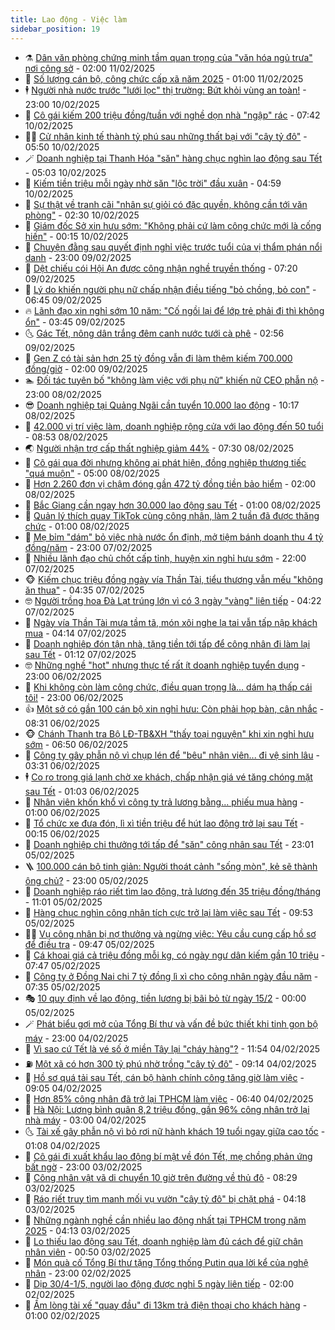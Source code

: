 ```yaml
---
title: Lao động - Việc làm
sidebar_position: 19
---
```


<!-- dantri-lao-dong-viec-lam:START -->
- ⚗️ [Dân văn phòng chứng minh tầm quan trọng của &quot;văn hóa ngủ trưa&quot; nơi công sở](https://dantri.com.vn/lao-dong-viec-lam/dan-van-phong-chung-minh-tam-quan-trong-cua-van-hoa-ngu-trua-noi-cong-so-20250210191458131.htm) - 02:00 11/02/2025
- 🙉 [Số lượng cán bộ, công chức cấp xã năm 2025](https://dantri.com.vn/lao-dong-viec-lam/so-luong-can-bo-cong-chuc-cap-xa-nam-2025-20250210094828881.htm) - 01:00 11/02/2025
- 🕴 [Người nhà nước trước &quot;lưới lọc&quot; thị trường: Bứt khỏi vùng an toàn!](https://dantri.com.vn/lao-dong-viec-lam/nguoi-nha-nuoc-truoc-luoi-loc-thi-truong-but-khoi-vung-an-toan-20250210203444127.htm) - 23:00 10/02/2025
- 🧐 [Cô gái kiếm 200 triệu đồng/tuần với nghề dọn nhà &quot;ngập&quot; rác](https://dantri.com.vn/lao-dong-viec-lam/co-gai-kiem-200-trieu-dongtuan-voi-nghe-don-nha-ngap-rac-20250208171625523.htm) - 07:42 10/02/2025
- 🧑‍💻 [Cử nhân kinh tế thành tỷ phú sau những thất bại với &quot;cây tỷ đô&quot;](https://dantri.com.vn/lao-dong-viec-lam/cu-nhan-kinh-te-thanh-ty-phu-sau-nhung-that-bai-voi-cay-ty-do-20250209084200277.htm) - 05:50 10/02/2025
- 🪄 [Doanh nghiệp tại Thanh Hóa &quot;săn&quot; hàng chục nghìn lao động sau Tết](https://dantri.com.vn/lao-dong-viec-lam/doanh-nghiep-tai-thanh-hoa-san-hang-chuc-nghin-lao-dong-sau-tet-20250210115356571.htm) - 05:03 10/02/2025
- 🦣 [Kiếm tiền triệu mỗi ngày nhờ săn &quot;lộc trời&quot; đầu xuân](https://dantri.com.vn/lao-dong-viec-lam/kiem-tien-trieu-moi-ngay-nho-san-loc-troi-dau-xuan-20250206144040583.htm) - 04:59 10/02/2025
- 🎡 [Sự thật về tranh cãi &quot;nhân sự giỏi có đặc quyền, không cần tới văn phòng&quot;](https://dantri.com.vn/lao-dong-viec-lam/su-that-ve-tranh-cai-nhan-su-gioi-co-dac-quyen-khong-can-toi-van-phong-20250209012407525.htm) - 02:30 10/02/2025
- 🦍 [Giám đốc Sở xin hưu sớm: &quot;Không phải cứ làm công chức mới là cống hiến&quot;](https://dantri.com.vn/lao-dong-viec-lam/giam-doc-so-xin-huu-som-khong-phai-cu-lam-cong-chuc-moi-la-cong-hien-20250209132140436.htm) - 00:15 10/02/2025
- 🫶 [Chuyện đằng sau quyết định nghỉ việc trước tuổi của vị thẩm phán nổi danh](https://dantri.com.vn/lao-dong-viec-lam/chuyen-dang-sau-quyet-dinh-nghi-viec-truoc-tuoi-cua-vi-tham-phan-noi-danh-20250206093743259.htm) - 23:00 09/02/2025
- 🥸 [Dệt chiếu cói Hội An được công nhận nghề truyền thống](https://dantri.com.vn/lao-dong-viec-lam/det-chieu-coi-hoi-an-duoc-cong-nhan-nghe-truyen-thong-20250208222545462.htm) - 07:20 09/02/2025
- 🎡 [Lý do khiến người phụ nữ chấp nhận điều tiếng &quot;bỏ chồng, bỏ con&quot;](https://dantri.com.vn/lao-dong-viec-lam/ly-do-khien-nguoi-phu-nu-chap-nhan-dieu-tieng-bo-chong-bo-con-20250205170239224.htm) - 06:45 09/02/2025
- 🔥 [Lãnh đạo xin nghỉ sớm 10 năm: &quot;Cố ngồi lại để lớp trẻ phải đi thì không ổn&quot;](https://dantri.com.vn/lao-dong-viec-lam/lanh-dao-xin-nghi-som-10-nam-co-ngoi-lai-de-lop-tre-phai-di-thi-khong-on-20250208130609045.htm) - 03:45 09/02/2025
- 🌜 [Gác Tết, nông dân trắng đêm canh nước tưới cà phê](https://dantri.com.vn/lao-dong-viec-lam/gac-tet-nong-dan-trang-dem-canh-nuoc-tuoi-ca-phe-20250207073935653.htm) - 02:56 09/02/2025
- 🤭 [Gen Z có tài sản hơn 25 tỷ đồng vẫn đi làm thêm kiếm 700.000 đồng/giờ](https://dantri.com.vn/lao-dong-viec-lam/gen-z-co-tai-san-hon-25-ty-dong-van-di-lam-them-kiem-700000-donggio-20250208163732990.htm) - 02:00 09/02/2025
- 🏊 [Đối tác tuyên bố &quot;không làm việc với phụ nữ&quot; khiến nữ CEO phẫn nộ](https://dantri.com.vn/lao-dong-viec-lam/doi-tac-tuyen-bo-khong-lam-viec-voi-phu-nu-khien-nu-ceo-phan-no-20250208153108957.htm) - 23:00 08/02/2025
- 😎 [Doanh nghiệp tại Quảng Ngãi cần tuyển 10.000 lao động](https://dantri.com.vn/lao-dong-viec-lam/doanh-nghiep-tai-quang-ngai-can-tuyen-10000-lao-dong-20250208131221579.htm) - 10:17 08/02/2025
- 🤖 [42.000 vị trí việc làm, doanh nghiệp rộng cửa với lao động đến 50 tuổi](https://dantri.com.vn/lao-dong-viec-lam/42000-vi-tri-viec-lam-doanh-nghiep-rong-cua-voi-lao-dong-den-50-tuoi-20250208141423094.htm) - 08:53 08/02/2025
- 🌏 [Người nhận trợ cấp thất nghiệp giảm 44%](https://dantri.com.vn/lao-dong-viec-lam/nguoi-nhan-tro-cap-that-nghiep-giam-44-20250207120941451.htm) - 07:30 08/02/2025
- 🦏 [Cô gái qua đời nhưng không ai phát hiện, đồng nghiệp thương tiếc &quot;quá muộn&quot;](https://dantri.com.vn/lao-dong-viec-lam/co-gai-qua-doi-nhung-khong-ai-phat-hien-dong-nghiep-thuong-tiec-qua-muon-20250207164449648.htm) - 05:00 08/02/2025
- 🤔 [Hơn 2.260 đơn vị chậm đóng gần 472 tỷ đồng tiền bảo hiểm](https://dantri.com.vn/lao-dong-viec-lam/hon-2260-don-vi-cham-dong-gan-472-ty-dong-tien-bao-hiem-20250207214106640.htm) - 02:00 08/02/2025
- 🌮 [Bắc Giang cần ngay hơn 30.000 lao động sau Tết](https://dantri.com.vn/lao-dong-viec-lam/bac-giang-can-ngay-hon-30000-lao-dong-sau-tet-20250207171019303.htm) - 01:00 08/02/2025
- 💪 [Quản lý thích quay TikTok cùng công nhân, làm 2 tuần đã được thăng chức](https://dantri.com.vn/lao-dong-viec-lam/quan-ly-thich-quay-tiktok-cung-cong-nhan-lam-2-tuan-da-duoc-thang-chuc-20250207230152324.htm) - 01:00 08/02/2025
- 💪 [Mẹ bỉm &quot;dám&quot; bỏ việc nhà nước ổn định, mở tiệm bánh doanh thu 4 tỷ đồng/năm](https://dantri.com.vn/lao-dong-viec-lam/me-bim-dam-bo-viec-nha-nuoc-on-dinh-mo-tiem-banh-doanh-thu-4-ty-dongnam-20250207154410206.htm) - 23:00 07/02/2025
- 🦒 [Nhiều lãnh đạo chủ chốt cấp tỉnh, huyện xin nghỉ hưu sớm](https://dantri.com.vn/lao-dong-viec-lam/nhieu-lanh-dao-chu-chot-cap-tinh-huyen-xin-nghi-huu-som-20250207182125112.htm) - 22:00 07/02/2025
- 🐵 [Kiếm chục triệu đồng ngày vía Thần Tài, tiểu thương vẫn mếu &quot;không ăn thua&quot;](https://dantri.com.vn/lao-dong-viec-lam/kiem-chuc-trieu-dong-ngay-via-than-tai-tieu-thuong-van-meu-khong-an-thua-20250207110923255.htm) - 04:35 07/02/2025
- 🤓 [Người trồng hoa Đà Lạt trúng lớn vì có 3 ngày &quot;vàng&quot; liên tiếp](https://dantri.com.vn/lao-dong-viec-lam/nguoi-trong-hoa-da-lat-trung-lon-vi-co-3-ngay-vang-lien-tiep-20250207074017260.htm) - 04:22 07/02/2025
- 🧐 [Ngày vía Thần Tài mưa tầm tã, món xôi nghe lạ tai vẫn tấp nập khách mua](https://dantri.com.vn/lao-dong-viec-lam/ngay-via-than-tai-mua-tam-ta-mon-xoi-nghe-la-tai-van-tap-nap-khach-mua-20250207105933966.htm) - 04:14 07/02/2025
- 💪 [Doanh nghiệp đón tận nhà, tặng tiền tới tấp để công nhân đi làm lại sau Tết](https://dantri.com.vn/lao-dong-viec-lam/doanh-nghiep-don-tan-nha-tang-tien-toi-tap-de-cong-nhan-di-lam-lai-sau-tet-20250206221837557.htm) - 01:12 07/02/2025
- 🤓 [Những nghề &quot;hot&quot; nhưng thực tế rất ít doanh nghiệp tuyển dụng](https://dantri.com.vn/lao-dong-viec-lam/nhung-nghe-hot-nhung-thuc-te-rat-it-doanh-nghiep-tuyen-dung-20250204174123158.htm) - 23:00 06/02/2025
- 💯 [Khi không còn làm công chức, điều quan trọng là… dám hạ thấp cái tôi!](https://dantri.com.vn/lao-dong-viec-lam/khi-khong-con-lam-cong-chuc-dieu-quan-trong-la-dam-ha-thap-cai-toi-20250206162245152.htm) - 23:00 06/02/2025
- 👍 [Một sở có gần 100 cán bộ xin nghỉ hưu: Còn phải họp bàn, cân nhắc](https://dantri.com.vn/lao-dong-viec-lam/mot-so-co-gan-100-can-bo-xin-nghi-huu-con-phai-hop-ban-can-nhac-20250206145453556.htm) - 08:31 06/02/2025
- 🐵 [Chánh Thanh tra Bộ LĐ-TB&amp;XH &quot;thấy toại nguyện&quot; khi xin nghỉ hưu sớm](https://dantri.com.vn/lao-dong-viec-lam/chanh-thanh-tra-bo-ld-tbxh-thay-toai-nguyen-khi-xin-nghi-huu-som-20250206132101481.htm) - 06:50 06/02/2025
- 💂 [Công ty gây phẫn nộ vì chụp lén để &quot;bêu&quot; nhân viên... đi vệ sinh lâu](https://dantri.com.vn/lao-dong-viec-lam/cong-ty-gay-phan-no-vi-chup-len-de-beu-nhan-vien-di-ve-sinh-lau-20250205164132100.htm) - 03:31 06/02/2025
- 🕴 [Co ro trong giá lạnh chờ xe khách, chấp nhận giá vé tăng chóng mặt sau Tết](https://dantri.com.vn/lao-dong-viec-lam/co-ro-trong-gia-lanh-cho-xe-khach-chap-nhan-gia-ve-tang-chong-mat-sau-tet-20250206073743179.htm) - 01:03 06/02/2025
- 👀 [Nhân viên khốn khổ vì công ty trả lương bằng... phiếu mua hàng](https://dantri.com.vn/lao-dong-viec-lam/nhan-vien-khon-kho-vi-cong-ty-tra-luong-bang-phieu-mua-hang-20250203104043709.htm) - 01:00 06/02/2025
- 🦄 [Tổ chức xe đưa đón, lì xì tiền triệu để hút lao động trở lại sau Tết](https://dantri.com.vn/lao-dong-viec-lam/to-chuc-xe-dua-don-li-xi-tien-trieu-de-hut-lao-dong-tro-lai-sau-tet-20250205212250494.htm) - 00:15 06/02/2025
- 🔭 [Doanh nghiệp chi thưởng tới tấp để &quot;săn&quot; công nhân sau Tết](https://dantri.com.vn/lao-dong-viec-lam/doanh-nghiep-chi-thuong-toi-tap-de-san-cong-nhan-sau-tet-20250205153045627.htm) - 23:01 05/02/2025
- 🪜 [100.000 cán bộ tinh giản: Người thoát cảnh &quot;sống mòn&quot;, kẻ sẽ thành ông chủ?](https://dantri.com.vn/lao-dong-viec-lam/100000-can-bo-tinh-gian-nguoi-thoat-canh-song-mon-ke-se-thanh-ong-chu-20250205205826117.htm) - 23:00 05/02/2025
- 🌊 [Doanh nghiệp ráo riết tìm lao động, trả lương đến 35 triệu đồng/tháng](https://dantri.com.vn/lao-dong-viec-lam/doanh-nghiep-rao-riet-tim-lao-dong-tra-luong-den-35-trieu-dongthang-20250205160002827.htm) - 11:01 05/02/2025
- 💯 [Hàng chục nghìn công nhân tích cực trở lại làm việc sau Tết](https://dantri.com.vn/lao-dong-viec-lam/hang-chuc-nghin-cong-nhan-tich-cuc-tro-lai-lam-viec-sau-tet-20250205160801702.htm) - 09:53 05/02/2025
- 👨‍🏫 [Vụ công nhân bị nợ thưởng và ngừng việc: Yêu cầu cung cấp hồ sơ để điều tra](https://dantri.com.vn/lao-dong-viec-lam/vu-cong-nhan-bi-no-thuong-va-ngung-viec-yeu-cau-cung-cap-ho-so-de-dieu-tra-20250205162455932.htm) - 09:47 05/02/2025
- 🙉 [Cá khoai giá cả triệu đồng mỗi kg, có ngày ngư dân kiếm gần 10 triệu](https://dantri.com.vn/lao-dong-viec-lam/ca-khoai-gia-ca-trieu-dong-moi-kg-co-ngay-ngu-dan-kiem-gan-10-trieu-20250205122937248.htm) - 07:47 05/02/2025
- 🦄 [Công ty ở Đồng Nai chi 7 tỷ đồng lì xì cho công nhân ngày đầu năm](https://dantri.com.vn/lao-dong-viec-lam/cong-ty-o-dong-nai-chi-7-ty-dong-li-xi-cho-cong-nhan-ngay-dau-nam-20250205130126614.htm) - 07:35 05/02/2025
- 🎭 [10 quy định về lao động, tiền lương bị bãi bỏ từ ngày 15/2](https://dantri.com.vn/lao-dong-viec-lam/10-quy-dinh-ve-lao-dong-tien-luong-bi-bai-bo-tu-ngay-152-20250203100834481.htm) - 00:00 05/02/2025
- 🪄 [Phát biểu gợi mở của Tổng Bí thư và vấn đề bức thiết khi tinh gọn bộ máy](https://dantri.com.vn/lao-dong-viec-lam/phat-bieu-goi-mo-cua-tong-bi-thu-va-van-de-buc-thiet-khi-tinh-gon-bo-may-20250204192512428.htm) - 23:00 04/02/2025
- 🌁 [Vì sao cứ Tết là vé số ở miền Tây lại &quot;cháy hàng&quot;?](https://dantri.com.vn/lao-dong-viec-lam/vi-sao-cu-tet-la-ve-so-o-mien-tay-lai-chay-hang-20250204170059840.htm) - 11:54 04/02/2025
- ⛽️ [Một xã có hơn 300 tỷ phú nhờ trồng &quot;cây tỷ đô&quot;](https://dantri.com.vn/lao-dong-viec-lam/mot-xa-co-hon-300-ty-phu-nho-trong-cay-ty-do-20250204155633270.htm) - 09:14 04/02/2025
- 🤩 [Hồ sơ quá tải sau Tết, cán bộ hành chính công tăng giờ làm việc](https://dantri.com.vn/lao-dong-viec-lam/ho-so-qua-tai-sau-tet-can-bo-hanh-chinh-cong-tang-gio-lam-viec-20250204143518955.htm) - 09:05 04/02/2025
- 🌝 [Hơn 85% công nhân đã trở lại TPHCM làm việc](https://dantri.com.vn/lao-dong-viec-lam/hon-85-cong-nhan-da-tro-lai-tphcm-lam-viec-20250204120828871.htm) - 06:40 04/02/2025
- 🤗 [Hà Nội: Lương bình quân 8,2 triệu đồng, gần 96% công nhân trở lại nhà máy](https://dantri.com.vn/lao-dong-viec-lam/ha-noi-luong-binh-quan-82-trieu-dong-gan-96-cong-nhan-tro-lai-nha-may-20250204095037017.htm) - 03:00 04/02/2025
- 🌜 [Tài xế gây phẫn nộ vì bỏ rơi nữ hành khách 19 tuổi ngay giữa cao tốc](https://dantri.com.vn/lao-dong-viec-lam/tai-xe-gay-phan-no-vi-bo-roi-nu-hanh-khach-19-tuoi-ngay-giua-cao-toc-20250203153050723.htm) - 01:08 04/02/2025
- 👀 [Cô gái đi xuất khẩu lao động bí mật về đón Tết, mẹ chồng phản ứng bất ngờ](https://dantri.com.vn/lao-dong-viec-lam/co-gai-di-xuat-khau-lao-dong-bi-mat-ve-don-tet-me-chong-phan-ung-bat-ngo-20250203222552404.htm) - 23:00 03/02/2025
- 🫣 [Công nhân vật vã di chuyển 10 giờ trên đường về thủ đô](https://dantri.com.vn/lao-dong-viec-lam/cong-nhan-vat-va-di-chuyen-10-gio-tren-duong-ve-thu-do-20250203113914715.htm) - 08:29 03/02/2025
- 🧠 [Ráo riết truy tìm manh mối vụ vườn &quot;cây tỷ đô&quot; bị chặt phá](https://dantri.com.vn/lao-dong-viec-lam/rao-riet-truy-tim-manh-moi-vu-vuon-cay-ty-do-bi-chat-pha-20250203110350740.htm) - 04:18 03/02/2025
- 🎊 [Những ngành nghề cần nhiều lao động nhất tại TPHCM trong năm 2025](https://dantri.com.vn/lao-dong-viec-lam/nhung-nganh-nghe-can-nhieu-lao-dong-nhat-tai-tphcm-trong-nam-2025-20250202190505026.htm) - 04:13 03/02/2025
- 🧰 [Lo thiếu lao động sau Tết, doanh nghiệp làm đủ cách để giữ chân nhân viên](https://dantri.com.vn/lao-dong-viec-lam/lo-thieu-lao-dong-sau-tet-doanh-nghiep-lam-du-cach-de-giu-chan-nhan-vien-20250128105307925.htm) - 00:50 03/02/2025
- 🐘 [Món quà cố Tổng Bí thư tặng Tổng thống Putin qua lời kể của nghệ nhân](https://dantri.com.vn/lao-dong-viec-lam/mon-qua-co-tong-bi-thu-tang-tong-thong-putin-qua-loi-ke-cua-nghe-nhan-20250127215545809.htm) - 23:00 02/02/2025
- 🥳 [Dịp 30/4-1/5, người lao động được nghỉ 5 ngày liên tiếp](https://dantri.com.vn/lao-dong-viec-lam/dip-304-15-nguoi-lao-dong-duoc-nghi-5-ngay-lien-tiep-20250201090021652.htm) - 02:00 02/02/2025
- 🐎 [Ấm lòng tài xế &quot;quay đầu&quot; đi 13km trả điện thoại cho khách hàng](https://dantri.com.vn/lao-dong-viec-lam/am-long-tai-xe-quay-dau-di-13km-tra-dien-thoai-cho-khach-hang-20250201210704958.htm) - 01:00 02/02/2025<!-- dantri-lao-dong-viec-lam:END -->
